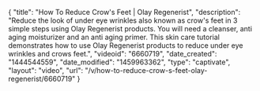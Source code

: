 {
    "title": "How To Reduce Crow's Feet | Olay Regenerist",
    "description": "Reduce the look of under eye wrinkles also known as crow's feet in 3 simple steps using Olay Regenerist products. You will need a cleanser, anti aging moisturizer and an anti aging primer. This skin care tutorial demonstrates how to use Olay Regenerist products to reduce under eye wrinkles and crows feet.",
    "videoid": "6660719",
    "date_created": "1444544559",
    "date_modified": "1459963362",
    "type": "captivate",
    "layout": "video",
    "url": "\/v\/how-to-reduce-crow-s-feet-olay-regenerist\/6660719"
}